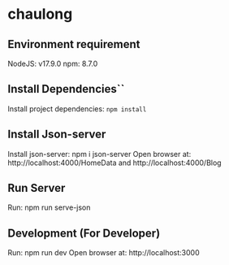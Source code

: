 # chaulong

## Environment requirement

NodeJS: v17.9.0
npm: 8.7.0

## Install Dependencies``

Install project dependencies: `npm install`

## Install Json-server

Install json-server: npm i json-server
Open browser at: http://localhost:4000/HomeData and http://localhost:4000/Blog

## Run Server

Run: npm run serve-json

## Development (For Developer)

Run: npm run dev
Open browser at: http://localhost:3000
